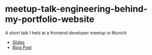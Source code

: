 # meetup-talk-engineering-behind-my-portfolio-website
A short talk I held at a frontend developer meetup in Munich

* [Slides](https://mokkapps-website-lightning-talk.netlify.com)
* [Blog Post](https://www.mokkapps.de/blog/the-engineering-behind-my-portfolio-website/)
